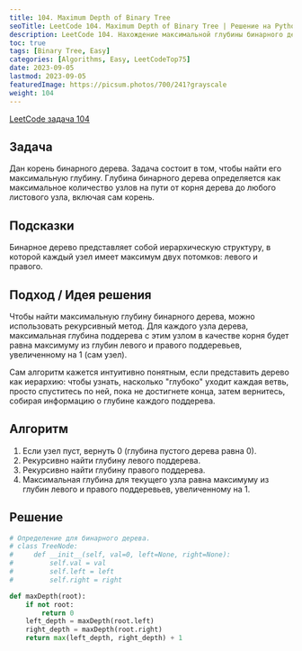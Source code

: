 ```yaml
---
title: 104. Maximum Depth of Binary Tree
seoTitle: LeetCode 104. Maximum Depth of Binary Tree | Решение на Python.
description: LeetCode 104. Нахождение максимальной глубины бинарного дерева. Разбор задачи.
toc: true
tags: [Binary Tree, Easy]
categories: [Algorithms, Easy, LeetCodeTop75]
date: 2023-09-05
lastmod: 2023-09-05
featuredImage: https://picsum.photos/700/241?grayscale
weight: 104
---
```


[LeetCode задача 104](<https://leetcode.com/problems/maximum-depth-of-binary-tree/>)

## Задача

Дан корень бинарного дерева. Задача состоит в том, чтобы найти его максимальную глубину. Глубина бинарного дерева определяется как максимальное количество узлов на пути от корня дерева до любого листового узла, включая сам корень.

## Подсказки

Бинарное дерево представляет собой иерархическую структуру, в которой каждый узел имеет максимум двух потомков: левого и правого.

## Подход / Идея решения

Чтобы найти максимальную глубину бинарного дерева, можно использовать рекурсивный метод. Для каждого узла дерева, максимальная глубина поддерева с этим узлом в качестве корня будет равна максимуму из глубин левого и правого поддеревьев, увеличенному на 1 (сам узел).

Сам алгоритм кажется интуитивно понятным, если представить дерево как иерархию: чтобы узнать, насколько "глубоко" уходит каждая ветвь, просто спуститесь по ней, пока не достигнете конца, затем вернитесь, собирая информацию о глубине каждого поддерева.

## Алгоритм

1. Если узел пуст, вернуть 0 (глубина пустого дерева равна 0).
2. Рекурсивно найти глубину левого поддерева.
3. Рекурсивно найти глубину правого поддерева.
4. Максимальная глубина для текущего узла равна максимуму из глубин левого и правого поддеревьев, увеличенному на 1.

## Решение

```python
# Определение для бинарного дерева.
# class TreeNode:
#     def __init__(self, val=0, left=None, right=None):
#         self.val = val
#         self.left = left
#         self.right = right

def maxDepth(root):
    if not root:
        return 0
    left_depth = maxDepth(root.left)
    right_depth = maxDepth(root.right)
    return max(left_depth, right_depth) + 1
```
